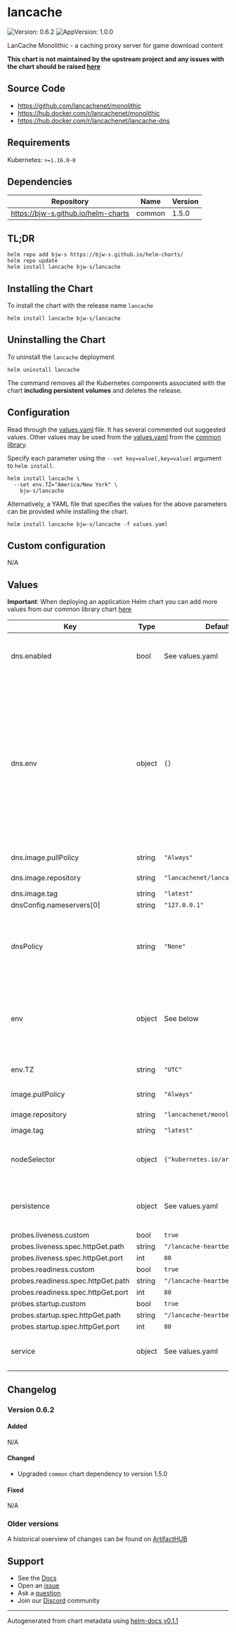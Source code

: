# lancache

![Version: 0.6.2](https://img.shields.io/badge/Version-0.6.2-informational?style=flat-square) ![AppVersion: 1.0.0](https://img.shields.io/badge/AppVersion-1.0.0-informational?style=flat-square)

LanCache Monolithic - a caching proxy server for game download content

**This chart is not maintained by the upstream project and any issues with the chart should be raised [here](https://github.com/bjw-s/charts/issues/new/choose)**

## Source Code

* <https://github.com/lancachenet/monolithic>
* <https://hub.docker.com/r/lancachenet/monolithic>
* <https://hub.docker.com/r/lancachenet/lancache-dns>

## Requirements

Kubernetes: `>=1.16.0-0`

## Dependencies

| Repository | Name | Version |
|------------|------|---------|
| https://bjw-s.github.io/helm-charts | common | 1.5.0 |

## TL;DR

```console
helm repo add bjw-s https://bjw-s.github.io/helm-charts/
helm repo update
helm install lancache bjw-s/lancache
```

## Installing the Chart

To install the chart with the release name `lancache`

```console
helm install lancache bjw-s/lancache
```

## Uninstalling the Chart

To uninstall the `lancache` deployment

```console
helm uninstall lancache
```

The command removes all the Kubernetes components associated with the chart **including persistent volumes** and deletes the release.

## Configuration

Read through the [values.yaml](./values.yaml) file. It has several commented out suggested values.
Other values may be used from the [values.yaml](https://github.com/bjw-s/library-charts/tree/main/charts/stable/common/values.yaml) from the [common library](https://github.com/bjw-s/library-charts/tree/main/charts/stable/common).

Specify each parameter using the `--set key=value[,key=value]` argument to `helm install`.

```console
helm install lancache \
  --set env.TZ="America/New York" \
    bjw-s/lancache
```

Alternatively, a YAML file that specifies the values for the above parameters can be provided while installing the chart.

```console
helm install lancache bjw-s/lancache -f values.yaml
```

## Custom configuration

N/A

## Values

**Important**: When deploying an application Helm chart you can add more values from our common library chart [here](https://github.com/bjw-s/library-charts/tree/main/charts/stable/common)

| Key | Type | Default | Description |
|-----|------|---------|-------------|
| dns.enabled | bool | See values.yaml | Enable and configure LanCache DNS sidecar and service. |
| dns.env | object | `{}` | environment variables. See more environment variables in the [LanCache DNS documentation](https://lancache.net/docs/containers/dns/variables/). Most variables are inherited from the top-level `env`. `LANCACHE_IP` is auto-generated from the `loadBalancerIP` of the `main` service if specified. |
| dns.image.pullPolicy | string | `"Always"` | image pull policy |
| dns.image.repository | string | `"lancachenet/lancache-dns"` | image repository |
| dns.image.tag | string | `"latest"` | image tag |
| dnsConfig.nameservers[0] | string | `"127.0.0.1"` |  |
| dnsPolicy | string | `"None"` | LanCache uses custom upstream nameservers, overridable with the `UPSTREAM_DNS` variable. |
| env | object | See below | environment variables. See more environment variables in the [LanCache Monolithic documentation](https://lancache.net/docs/containers/monolithic/variables/). |
| env.TZ | string | `"UTC"` | Set the container timezone |
| image.pullPolicy | string | `"Always"` | image pull policy |
| image.repository | string | `"lancachenet/monolithic"` | image repository |
| image.tag | string | `"latest"` | image tag |
| nodeSelector | object | `{"kubernetes.io/arch":"amd64"}` | The official LanCache image is only available for x86_64. |
| persistence | object | See values.yaml | Configure persistence settings for the chart under this key. |
| probes.liveness.custom | bool | `true` |  |
| probes.liveness.spec.httpGet.path | string | `"/lancache-heartbeat"` |  |
| probes.liveness.spec.httpGet.port | int | `80` |  |
| probes.readiness.custom | bool | `true` |  |
| probes.readiness.spec.httpGet.path | string | `"/lancache-heartbeat"` |  |
| probes.readiness.spec.httpGet.port | int | `80` |  |
| probes.startup.custom | bool | `true` |  |
| probes.startup.spec.httpGet.path | string | `"/lancache-heartbeat"` |  |
| probes.startup.spec.httpGet.port | int | `80` |  |
| service | object | See values.yaml | Configures service settings for the chart. |

## Changelog

### Version 0.6.2

#### Added

N/A

#### Changed

* Upgraded `common` chart dependency to version 1.5.0

#### Fixed

N/A

### Older versions

A historical overview of changes can be found on [ArtifactHUB](https://artifacthub.io/packages/helm/bjw-s/lancache?modal=changelog)

## Support

- See the [Docs](https://docs.bjw-s.com/our-helm-charts/getting-started/)
- Open an [issue](https://github.com/bjw-s/charts/issues/new/choose)
- Ask a [question](https://github.com/bjw-s/organization/discussions)
- Join our [Discord](https://discord.gg/sTMX7Vh) community

----------------------------------------------
Autogenerated from chart metadata using [helm-docs v0.1.1](https://github.com/bjw-s/helm-docs/releases/v0.1.1)
